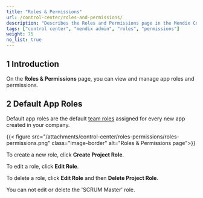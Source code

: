 ```yaml
---
title: "Roles & Permissions"
url: /control-center/roles-and-permissions/
description: "Describes the Roles and Permissions page in the Mendix Control Center."
tags: ["control center", "mendix admin", "roles", "permissions"]
weight: 75
no_list: true
---
```


## 1 Introduction

On the **Roles & Permissions** page, you can view and manage app roles and permissions.

## 2 Default App Roles

Default app roles are the default [team roles](https://docs.mendix.com/developerportal/general/app-roles/#team-roles) assigned for every new app created in your company.

{{< figure src="/attachments/control-center/roles-permissions/roles-permissions.png"  class="image-border" alt="Roles & Permissions page">}}

To create a new role, click **Create Project Role**.

To edit a role, click **Edit Role**.

To delete a role, click **Edit Role** and then **Delete Project Role**.

You can not edit or delete the 'SCRUM Master' role.
